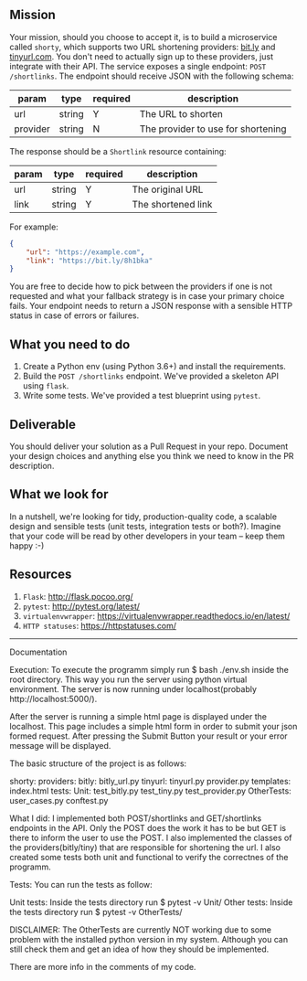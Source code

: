 Mission
-------

Your mission, should you choose to accept it, is to build a microservice called `shorty`, 
which supports two URL shortening providers: [bit.ly](https://dev.bitly.com/) and [tinyurl.com](https://gist.github.com/MikeRogers0/2907534).
You don't need to actually sign up to these providers, just integrate with their API. The
service exposes a single endpoint: `POST /shortlinks`. The endpoint should receive
JSON with the following schema:

| param    | type   | required | description                        |
|----------|--------|----------|------------------------------------|
| url      | string | Y        | The URL to shorten                 |
| provider | string | N        | The provider to use for shortening |

The response should be a `Shortlink` resource containing:

| param    | type   | required | description                        |
|----------|--------|----------|------------------------------------|
| url      | string | Y        | The original URL                   |
| link     | string | Y        | The shortened link                 |

For example:
```json
{
    "url": "https://example.com",
    "link": "https://bit.ly/8h1bka"
}
```

You are free to decide how to pick between the providers if one is not requested and what
your fallback strategy is in case your primary choice fails. Your endpoint needs to return
a JSON response with a sensible HTTP status in case of errors or failures.

What you need to do
-------------------

1. Create a Python env (using Python 3.6+) and install the requirements.
2. Build the `POST /shortlinks` endpoint. We've provided a skeleton API using `flask`.
3. Write some tests. We've provided a test blueprint using `pytest`.

Deliverable
-----------

You should deliver your solution as a Pull Request in your repo. Document your design choices and anything else you think we need to know in the PR description.

What we look for
----------------

In a nutshell, we're looking for tidy, production-quality code, a scalable design and sensible
tests (unit tests, integration tests or both?). Imagine that your code will be read by other 
developers in your team – keep them happy :-)

Resources
---------

1. `Flask`: http://flask.pocoo.org/
2. `pytest`: http://pytest.org/latest/
3. `virtualenvwrapper`: https://virtualenvwrapper.readthedocs.io/en/latest/
4. `HTTP statuses`: https://httpstatuses.com/


----------------------

Documentation

Execution: To execute the programm simply run $ bash ./env.sh inside the root directory. This way you run the server using python virtual environment. 
The server is now running under localhost(probably http://localhost:5000/). 

After the server is running a simple html page is displayed under the localhost. This page includes a simple html form in order to submit your json formed request.
After pressing the Submit Button your result or your error message will be displayed.

The basic structure of the project is as follows:

shorty:
    providers:
        bitly:
            bitly_url.py
        tinyurl:
            tinyurl.py
        provider.py
    templates:
        index.html
    tests:
        Unit:
            test_bitly.py
            test_tiny.py
            test_provider.py
        OtherTests:
            user_cases.py
        conftest.py

What I did: I implemented both POST/shortlinks and GET/shortlinks endpoints in the API. Only the POST does the work it has to be but GET is there to inform the user to use the POST.
I also implemented the classes of the providers(bitly/tiny) that are responsible for shortening the url. I also created some tests both unit and functional to verify the correctnes
of the programm.

Tests: You can run the tests as follow:

Unit tests: Inside the tests directory run $ pytest -v Unit/
Other tests: Inside the tests directory run $ pytest -v OtherTests/

DISCLAIMER: The OtherTests are currently NOT working due to some problem with the installed python version in my system. Although you can still check them and get an idea of how they should 
be implemented.

There are more info in the comments of my code.


